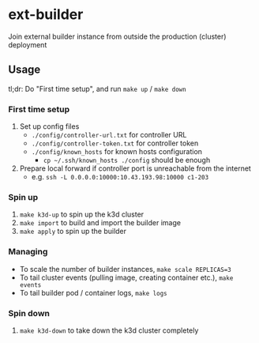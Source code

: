 # ext-builder

Join external builder instance from outside the production (cluster) deployment

## Usage

tl;dr:
Do "First time setup", and run `make up` / `make down`

### First time setup

1. Set up config files
   - `./config/controller-url.txt` for controller URL
   - `./config/controller-token.txt` for controller token
   - `./config/known_hosts` for known hosts configuration
     - `cp ~/.ssh/known_hosts ./config` should be enough
2. Prepare local forward if controller port is unreachable from the internet
   - e.g. `ssh -L 0.0.0.0:10000:10.43.193.98:10000 c1-203`

### Spin up

1. `make k3d-up` to spin up the k3d cluster
2. `make import` to build and import the builder image
3. `make apply` to spin up the builder

### Managing

- To scale the number of builder instances, `make scale REPLICAS=3`
- To tail cluster events (pulling image, creating container etc.), `make events`
- To tail builder pod / container logs, `make logs`

### Spin down

1. `make k3d-down` to take down the k3d cluster completely
